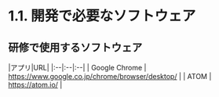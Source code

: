 # 1.1. 開発で必要なソフトウェア

## 研修で使用するソフトウェア

|アプリ|URL|
|:--|:--|:--|
| Google Chrome | https://www.google.co.jp/chrome/browser/desktop/ |
| ATOM | https://atom.io/ |